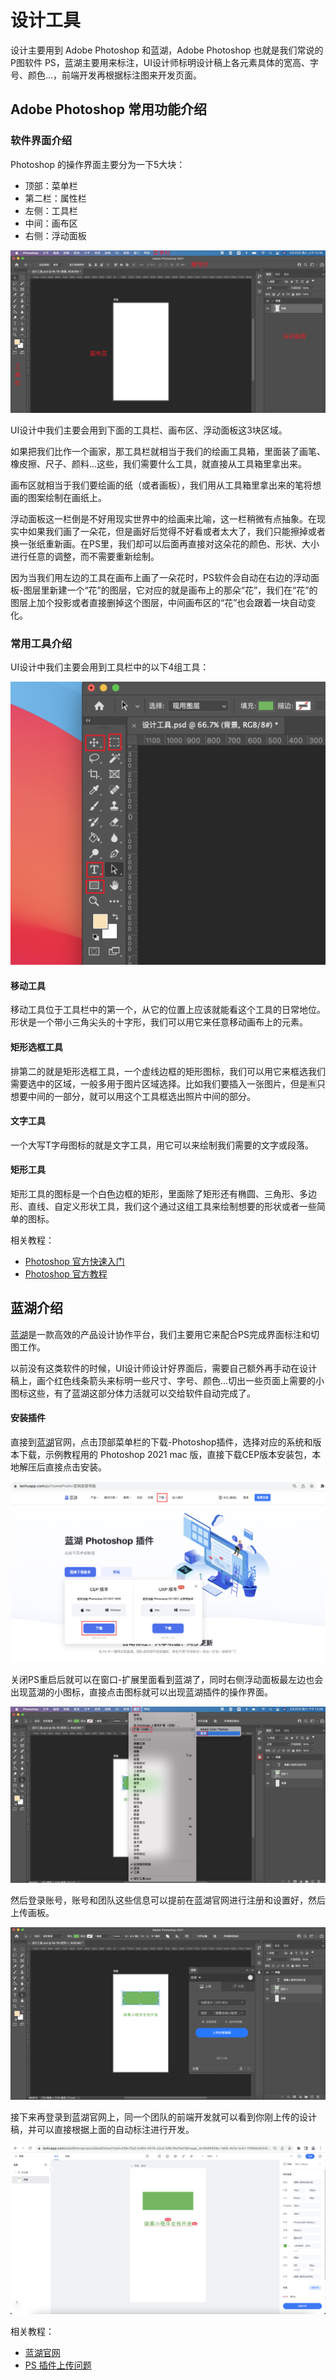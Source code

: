 # 设计工具

设计主要用到 Adobe Photoshop 和蓝湖，Adobe Photoshop 也就是我们常说的P图软件 PS，蓝湖主要用来标注，UI设计师标明设计稿上各元素具体的宽高、字号、颜色...，前端开发再根据标注图来开发页面。

## Adobe Photoshop 常用功能介绍

### 软件界面介绍

Photoshop 的操作界面主要分为一下5大块：
* 顶部：菜单栏
* 第二栏：属性栏
* 左侧：工具栏
* 中间：画布区
* 右侧：浮动面板

<img src="./1.png">

UI设计中我们主要会用到下面的工具栏、画布区、浮动面板这3块区域。

如果把我们比作一个画家，那工具栏就相当于我们的绘画工具箱，里面装了画笔、橡皮擦、尺子、颜料...这些，我们需要什么工具，就直接从工具箱里拿出来。

画布区就相当于我们要绘画的纸（或者画板），我们用从工具箱里拿出来的笔将想画的图案绘制在画纸上。

浮动面板这一栏倒是不好用现实世界中的绘画来比喻，这一栏稍微有点抽象。在现实中如果我们画了一朵花，但是画好后觉得不好看或者太大了，我们只能擦掉或者换一张纸重新画。在PS里，我们却可以后面再直接对这朵花的颜色、形状、大小进行任意的调整，而不需要重新绘制。

因为当我们用左边的工具在画布上画了一朵花时，PS软件会自动在右边的浮动面板-图层里新建一个“花”的图层，它对应的就是画布上的那朵“花”，我们在“花”的图层上加个投影或者直接删掉这个图层，中间画布区的“花”也会跟着一块自动变化。

### 常用工具介绍

UI设计中我们主要会用到工具栏中的以下4组工具：

<img src="./2.png">

#### 移动工具
移动工具位于工具栏中的第一个，从它的位置上应该就能看这个工具的日常地位。形状是一个带小三角尖头的十字形，我们可以用它来任意移动画布上的元素。

#### 矩形选框工具
排第二的就是矩形选框工具，一个虚线边框的矩形图标，我们可以用它来框选我们需要选中的区域，一般多用于图片区域选择。比如我们要插入一张图片，但是🈶️只想要中间的一部分，就可以用这个工具框选出照片中间的部分。

#### 文字工具
一个大写T字母图标的就是文字工具，用它可以来绘制我们需要的文字或段落。

#### 矩形工具
矩形工具的图标是一个白色边框的矩形，里面除了矩形还有椭圆、三角形、多边形、直线、自定义形状工具，我们这个通过这组工具来绘制想要的形状或者一些简单的图标。

相关教程：
* [Photoshop 官方快速入门](https://helpx.adobe.com/cn/Photoshop/get-started.html)
* [Photoshop 官方教程](https://helpx.adobe.com/cn/Photoshop/tutorials.html)

## 蓝湖介绍
[蓝湖](https://lanhuapp.com/)是一款高效的产品设计协作平台，我们主要用它来配合PS完成界面标注和切图工作。

以前没有这类软件的时候，UI设计师设计好界面后，需要自己额外再手动在设计稿上，画个红色线条箭头来标明一些尺寸、字号、颜色...切出一些页面上需要的小图标这些，有了蓝湖这部分体力活就可以交给软件自动完成了。

#### 安装插件
直接到[蓝湖](https://lanhuapp.com/)官网，点击顶部菜单栏的下载-Photoshop插件，选择对应的系统和版本下载，示例教程用的 Photoshop 2021 mac 版，直接下载CEP版本安装包，本地解压后直接点击安装。

<img src="./3.png">

关闭PS重启后就可以在窗口-扩展里面看到蓝湖了，同时右侧浮动面板最左边也会出现蓝湖的小图标，直接点击图标就可以出现蓝湖插件的操作界面。

<img src="./4.png">

然后登录账号，账号和团队这些信息可以提前在蓝湖官网进行注册和设置好，然后上传画板。

<img src="./5.png">

接下来再登录到蓝湖官网上，同一个团队的前端开发就可以看到你刚上传的设计稿，并可以直接根据上面的自动标注进行开发。

<img src="./6.png">

相关教程：
* [蓝湖官网](https://lanhuapp.com/)
* [PS 插件上传问题](https://support.lanhuapp.com/503e/9784/f5e6/cda0)